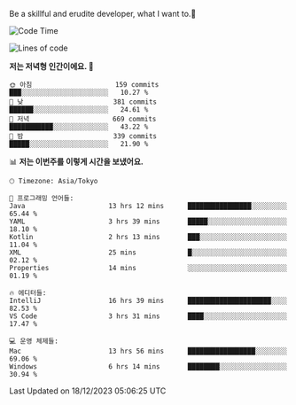 Be a skillful and erudite developer, what I want to.👶

<!--START_SECTION:waka-->
![Code Time](http://img.shields.io/badge/Code%20Time-359%20hrs%2052%20mins-blue)

![Lines of code](https://img.shields.io/badge/%EC%A0%80%EB%8A%94%20%EC%97%AC%ED%83%9C%EA%B9%8C%EC%A7%80%20-747.2%20thousand%20%EC%A4%84%EC%9D%98%20%EC%BD%94%EB%93%9C%EB%A5%BC%20%EC%9E%91%EC%84%B1%ED%96%88%EC%96%B4%EC%9A%94.-blue)

**저는 저녁형 인간이에요. 🦉** 

```text
🌞 아침                     159 commits         ███░░░░░░░░░░░░░░░░░░░░░░   10.27 % 
🌆 낮　                     381 commits         ██████░░░░░░░░░░░░░░░░░░░   24.61 % 
🌃 저녁                     669 commits         ███████████░░░░░░░░░░░░░░   43.22 % 
🌙 밤　                     339 commits         █████░░░░░░░░░░░░░░░░░░░░   21.90 % 
```


📊 **저는 이번주를 이렇게 시간을 보냈어요.** 

```text
🕑︎ Timezone: Asia/Tokyo

💬 프로그래밍 언어들: 
Java                     13 hrs 12 mins      ████████████████░░░░░░░░░   65.44 % 
YAML                     3 hrs 39 mins       █████░░░░░░░░░░░░░░░░░░░░   18.10 % 
Kotlin                   2 hrs 13 mins       ███░░░░░░░░░░░░░░░░░░░░░░   11.04 % 
XML                      25 mins             █░░░░░░░░░░░░░░░░░░░░░░░░   02.12 % 
Properties               14 mins             ░░░░░░░░░░░░░░░░░░░░░░░░░   01.19 % 

🔥 에디터들: 
IntelliJ                 16 hrs 39 mins      █████████████████████░░░░   82.53 % 
VS Code                  3 hrs 31 mins       ████░░░░░░░░░░░░░░░░░░░░░   17.47 % 

💻 운영 체제들: 
Mac                      13 hrs 56 mins      █████████████████░░░░░░░░   69.06 % 
Windows                  6 hrs 14 mins       ████████░░░░░░░░░░░░░░░░░   30.94 % 
```


 Last Updated on 18/12/2023 05:06:25 UTC
<!--END_SECTION:waka-->
